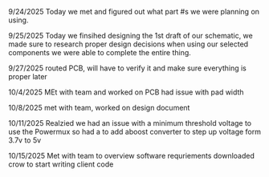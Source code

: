 9/24/2025
Today we met and figured out what part #s we were planning on using.

9/25/2025
Today we finsihed designing the 1st draft of our schematic, we made sure to research proper design decisions when using our selected components
we were able to complete the entire thing.

9/27/2025
routed PCB, will have to verify it and make sure everything is proper later

10/4/2025
MEt with team and worked on PCB had issue with pad width

10/8/2025
met with team, worked on design document

10/11/2025
Realzied we had an issue with a minimum threshold voltage to use the Powermux so had a to add aboost converter to step up voltage form 3.7v to 5v


10/15/2025
Met with team to overview software requriements downloaded crow to start writing client code


